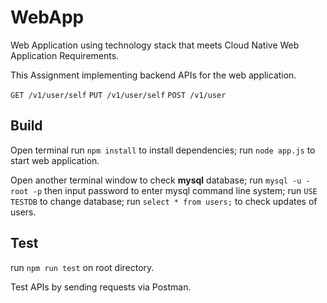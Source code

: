 # WebApp
Web Application using technology stack that meets Cloud Native Web Application Requirements.

This Assignment implementing backend APIs for the web application.

`GET ​/v1​/user​/self`
`PUT ​/v1​/user​/self`
`POST ​/v1​/user​`

## Build
Open terminal
run `npm install` to install dependencies;
run `node app.js` to start web application.

Open another terminal window to check **mysql** database;
run `mysql -u -root -p` then input password to enter mysql command line system;
run `USE TESTDB` to change database;
run `select * from users;` to check updates of users.

## Test
run `npm run test` on root directory.

Test APIs by sending requests via Postman.